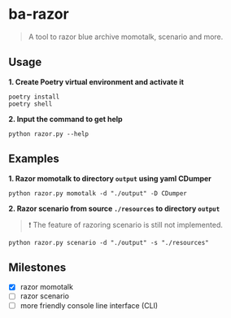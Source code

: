 # ba-razor

> A tool to razor blue archive momotalk, scenario and more.

## Usage

**1. Create Poetry virtual environment and activate it**

```shell
poetry install
poetry shell
```

**2. Input the command to get help**

```shell
python razor.py --help
```

## Examples

**1. Razor momotalk to directory `output` using yaml CDumper**

```shell
python razor.py momotalk -d "./output" -D CDumper
```

**2. Razor scenario from source `./resources` to directory `output`**

> :exclamation: The feature of razoring scenario is still not implemented.

```shell
python razor.py scenario -d "./output" -s "./resources"
```

## Milestones

- [x] razor momotalk
- [ ] razor scenario
- [ ] more friendly console line interface (CLI)
